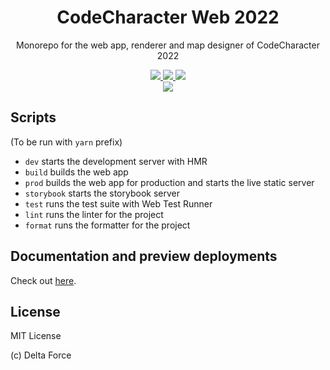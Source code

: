 <h1 align="center">CodeCharacter Web 2022</h1>
<p align="center">Monorepo for the web app, renderer and map designer of CodeCharacter 2022</p>

<p align="center">
  <a href="https://github.com/delta/codecharacter-web-2022/actions/workflows/ci.yml">
    <img src="https://github.com/delta/codecharacter-web-2022/actions/workflows/ci.yml/badge.svg"/>
  </a>
  <a href="https://github.com/delta/codecharacter-web-2022/actions/workflows/docs.yml">
    <img src="https://github.com/delta/codecharacter-web-2022/actions/workflows/docs.yml/badge.svg"/>
  </a>
  <a href="https://codecov.io/gh/delta/codecharacter-web-2022">
    <img src="https://codecov.io/gh/delta/codecharacter-web-2022/branch/main/graph/badge.svg?token=T4A45WWCWM"/>
  </a>
  <br>
  <img src=https://img.shields.io/github/deployments/delta/codecharacter-web-2022/Production?label=vercel&logo=vercel">
</p>

## Scripts

(To be run with `yarn` prefix)

- `dev` starts the development server with HMR
- `build` builds the web app
- `prod` builds the web app for production and starts the live static server
- `storybook` starts the storybook server
- `test` runs the test suite with Web Test Runner
- `lint` runs the linter for the project
- `format` runs the formatter for the project

## Documentation and preview deployments

Check out [here](https://delta.github.io/codecharacter-web-2022/).

## License

MIT License

(c) Delta Force
